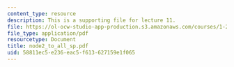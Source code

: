 ```yaml
---
content_type: resource
description: This is a supporting file for lecture 11.
file: https://ol-ocw-studio-app-production.s3.amazonaws.com/courses/1-225j-transportation-flow-systems-fall-2002/58811ec5e236eac5f613627159e1f065_node2_to_all_sp.pdf
file_type: application/pdf
resourcetype: Document
title: node2_to_all_sp.pdf
uid: 58811ec5-e236-eac5-f613-627159e1f065
---
```

